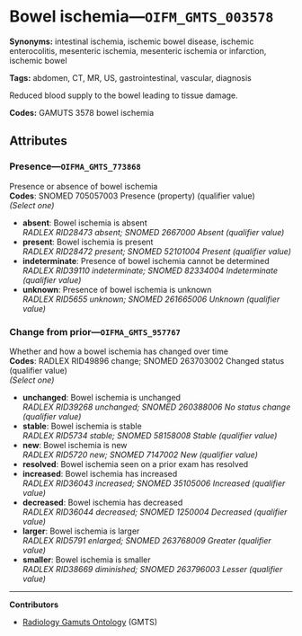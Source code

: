 # Bowel ischemia—`OIFM_GMTS_003578`

**Synonyms:** intestinal ischemia, ischemic bowel disease, ischemic enterocolitis, mesenteric ischemia, mesenteric ischemia or infarction, ischemic bowel

**Tags:** abdomen, CT, MR, US, gastrointestinal, vascular, diagnosis

Reduced blood supply to the bowel leading to tissue damage.

**Codes:** GAMUTS 3578 bowel ischemia

## Attributes

### Presence—`OIFMA_GMTS_773868`

Presence or absence of bowel ischemia  
**Codes**: SNOMED 705057003 Presence (property) (qualifier value)  
*(Select one)*

- **absent**: Bowel ischemia is absent  
_RADLEX RID28473 absent; SNOMED 2667000 Absent (qualifier value)_
- **present**: Bowel ischemia is present  
_RADLEX RID28472 present; SNOMED 52101004 Present (qualifier value)_
- **indeterminate**: Presence of bowel ischemia cannot be determined  
_RADLEX RID39110 indeterminate; SNOMED 82334004 Indeterminate (qualifier value)_
- **unknown**: Presence of bowel ischemia is unknown  
_RADLEX RID5655 unknown; SNOMED 261665006 Unknown (qualifier value)_

### Change from prior—`OIFMA_GMTS_957767`

Whether and how a bowel ischemia has changed over time  
**Codes**: RADLEX RID49896 change; SNOMED 263703002 Changed status (qualifier value)  
*(Select one)*

- **unchanged**: Bowel ischemia is unchanged  
_RADLEX RID39268 unchanged; SNOMED 260388006 No status change (qualifier value)_
- **stable**: Bowel ischemia is stable  
_RADLEX RID5734 stable; SNOMED 58158008 Stable (qualifier value)_
- **new**: Bowel ischemia is new  
_RADLEX RID5720 new; SNOMED 7147002 New (qualifier value)_
- **resolved**: Bowel ischemia seen on a prior exam has resolved  
- **increased**: Bowel ischemia has increased  
_RADLEX RID36043 increased; SNOMED 35105006 Increased (qualifier value)_
- **decreased**: Bowel ischemia has decreased  
_RADLEX RID36044 decreased; SNOMED 1250004 Decreased (qualifier value)_
- **larger**: Bowel ischemia is larger  
_RADLEX RID5791 enlarged; SNOMED 263768009 Greater (qualifier value)_
- **smaller**: Bowel ischemia is smaller  
_RADLEX RID38669 diminished; SNOMED 263796003 Lesser (qualifier value)_

---

**Contributors**

- [Radiology Gamuts Ontology](https://gamuts.net/) (GMTS)
